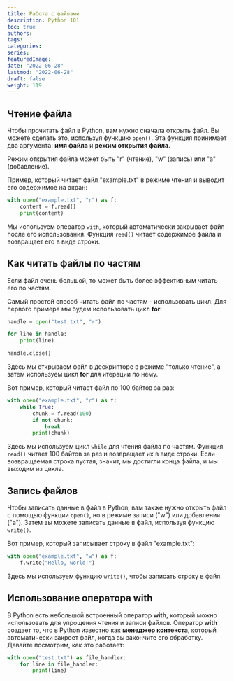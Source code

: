 ```yaml
---
title: Работа с файлами
description: Python 101
toc: true
authors:
tags:
categories:
series:
featuredImage:
date: "2022-06-28"
lastmod: "2022-06-28"
draft: false
weight: 119
---
```


## Чтение файла

Чтобы прочитать файл в Python, вам нужно сначала открыть файл. Вы можете сделать это, используя функцию `open()`. Эта функция принимает два аргумента: **имя файла** и **режим открытия файла**. 

Режим открытия файла может быть "r" (чтение), "w" (запись) или "a" (добавление).

Пример, который читает файл "example.txt" в режиме чтения и выводит его содержимое на экран:

```python
with open("example.txt", "r") as f:
    content = f.read()
    print(content)
```

Мы используем оператор `with`, который автоматически закрывает файл после его использования. Функция `read()` читает содержимое файла и возвращает его в виде строки.

## Как читать файлы по частям

Если файл очень большой, то может быть более эффективным читать его по частям. 

Самый простой способ читать файл по частям - использовать цикл. Для первого примера мы будем использовать цикл **for**:

```python
handle = open("test.txt", "r")

for line in handle:
    print(line)

handle.close()
```

Здесь мы открываем файл в дескрипторе в режиме "только чтение", а затем используем цикл **for** для итерации по нему. 

Вот пример, который читает файл по 100 байтов за раз:

```python
with open("example.txt", "r") as f:
    while True:
        chunk = f.read(100)
        if not chunk:
            break
        print(chunk)
```

Здесь мы используем цикл `while` для чтения файла по частям. Функция `read()` читает 100 байтов за раз и возвращает их в виде строки. Если возвращаемая строка пустая, значит, мы достигли конца файла, и мы выходим из цикла.

## Запись файлов

Чтобы записать данные в файл в Python, вам также нужно открыть файл с помощью функции `open()`, но в режиме записи ("w") или добавления ("a"). Затем вы можете записать данные в файл, используя функцию `write()`.

Вот пример, который записывает строку в файл "example.txt":

```python
with open("example.txt", "w") as f:
    f.write("Hello, world!")
```

Здесь мы используем функцию `write()`, чтобы записать строку в файл.


## Использование оператора with

В Python есть небольшой встроенный оператор **with**, который можно использовать для упрощения чтения и записи файлов. Оператор **with** создает то, что в Python известно как **менеджер контекста**, который автоматически закроет файл, когда вы закончите его обработку. Давайте посмотрим, как это работает:

```python
with open("test.txt") as file_handler:
    for line in file_handler:
        print(line)
```
